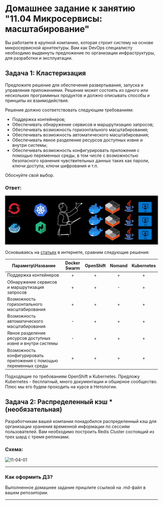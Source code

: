 
# Домашнее задание к занятию "11.04 Микросервисы: масштабирование"

Вы работаете в крупной компанию, которая строит систему на основе микросервисной архитектуры.
Вам как DevOps специалисту необходимо выдвинуть предложение по организации инфраструктуры, для разработки и эксплуатации.

## Задача 1: Кластеризация

Предложите решение для обеспечения развертывания, запуска и управления приложениями.
Решение может состоять из одного или нескольких программных продуктов и должно описывать способы и принципы их взаимодействия.

Решение должно соответствовать следующим требованиям:
- Поддержка контейнеров;
- Обеспечивать обнаружение сервисов и маршрутизацию запросов;
- Обеспечивать возможность горизонтального масштабирования;
- Обеспечивать возможность автоматического масштабирования;
- Обеспечивать явное разделение ресурсов доступных извне и внутри системы;
- Обеспечивать возможность конфигурировать приложения с помощью переменных среды, в том числе с возможностью безопасного хранения чувствительных данных таких как пароли, ключи доступа, ключи шифрования и т.п.

Обоснуйте свой выбор.

### Ответ:

![.](img/img01.png)

Основываясь на [статьях](https://habr.com/ru/company/kts/blog/591355/) в интернете, сравним следующие решения:

| Параметр\Название | Docker Swarm | OpenShift | Nomand |  Kubernetes|
|---|:---:|:---:|:---:|:---:|
| Поддержка контейнеров | + | + | + | + |
| Обнаружение сервисов и маршрутизация запросов | + | + | - | + |
| Возможность горизонтального масштабирования | + | + | + | + |
| Возможность автоматического масштабирования | - | + | + | + |
| Явное разделение ресурсов доступных извне и внутри системы | - | + | + | + |
| Возможность конфигурировать приложения с помощью переменных среды | + | + | + | + |

Подходящие по требованиям OpenShift и Kubernetes. 
Предложу Kubernetes - бесплатный, много документации и обширное сообщество. Плюс мы его будем проходить на курсе в Нетологии.

## Задача 2: Распределенный кэш * (необязательная)

Разработчикам вашей компании понадобился распределенный кэш для организации хранения временной информации по сессиям пользователей.
Вам необходимо построить Redis Cluster состоящий из трех шард с тремя репликами.

### Схема:

![11-04-01](https://user-images.githubusercontent.com/1122523/114282923-9b16f900-9a4f-11eb-80aa-61ed09725760.png)

---

### Как оформить ДЗ?

Выполненное домашнее задание пришлите ссылкой на .md-файл в вашем репозитории.

---
